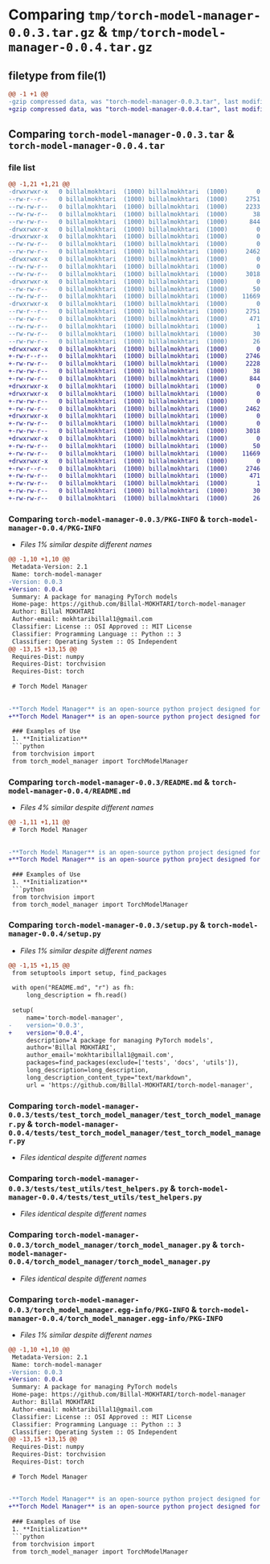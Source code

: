 # Comparing `tmp/torch-model-manager-0.0.3.tar.gz` & `tmp/torch-model-manager-0.0.4.tar.gz`

## filetype from file(1)

```diff
@@ -1 +1 @@
-gzip compressed data, was "torch-model-manager-0.0.3.tar", last modified: Tue Apr  2 22:23:04 2024, max compression
+gzip compressed data, was "torch-model-manager-0.0.4.tar", last modified: Tue Apr  2 22:26:03 2024, max compression
```

## Comparing `torch-model-manager-0.0.3.tar` & `torch-model-manager-0.0.4.tar`

### file list

```diff
@@ -1,21 +1,21 @@
-drwxrwxr-x   0 billalmokhtari  (1000) billalmokhtari  (1000)        0 2024-04-02 22:23:04.970721 torch-model-manager-0.0.3/
--rw-r--r--   0 billalmokhtari  (1000) billalmokhtari  (1000)     2751 2024-04-02 22:23:04.970721 torch-model-manager-0.0.3/PKG-INFO
--rw-rw-r--   0 billalmokhtari  (1000) billalmokhtari  (1000)     2233 2024-04-02 22:21:42.000000 torch-model-manager-0.0.3/README.md
--rw-rw-r--   0 billalmokhtari  (1000) billalmokhtari  (1000)       38 2024-04-02 22:23:04.970721 torch-model-manager-0.0.3/setup.cfg
--rw-rw-r--   0 billalmokhtari  (1000) billalmokhtari  (1000)      844 2024-04-02 22:21:26.000000 torch-model-manager-0.0.3/setup.py
-drwxrwxr-x   0 billalmokhtari  (1000) billalmokhtari  (1000)        0 2024-04-02 22:23:04.926720 torch-model-manager-0.0.3/tests/
-drwxrwxr-x   0 billalmokhtari  (1000) billalmokhtari  (1000)        0 2024-04-02 22:23:04.930720 torch-model-manager-0.0.3/tests/test_torch_model_manager/
--rw-rw-r--   0 billalmokhtari  (1000) billalmokhtari  (1000)        0 2024-04-02 16:34:05.000000 torch-model-manager-0.0.3/tests/test_torch_model_manager/__init__.py
--rw-rw-r--   0 billalmokhtari  (1000) billalmokhtari  (1000)     2462 2024-04-02 21:24:16.000000 torch-model-manager-0.0.3/tests/test_torch_model_manager/test_torch_model_manager.py
-drwxrwxr-x   0 billalmokhtari  (1000) billalmokhtari  (1000)        0 2024-04-02 22:23:04.938720 torch-model-manager-0.0.3/tests/test_utils/
--rw-rw-r--   0 billalmokhtari  (1000) billalmokhtari  (1000)        0 2024-04-02 16:34:05.000000 torch-model-manager-0.0.3/tests/test_utils/__init__.py
--rw-rw-r--   0 billalmokhtari  (1000) billalmokhtari  (1000)     3018 2024-04-02 16:34:05.000000 torch-model-manager-0.0.3/tests/test_utils/test_helpers.py
-drwxrwxr-x   0 billalmokhtari  (1000) billalmokhtari  (1000)        0 2024-04-02 22:23:04.954720 torch-model-manager-0.0.3/torch_model_manager/
--rw-rw-r--   0 billalmokhtari  (1000) billalmokhtari  (1000)       50 2024-04-02 21:41:02.000000 torch-model-manager-0.0.3/torch_model_manager/__init__.py
--rw-rw-r--   0 billalmokhtari  (1000) billalmokhtari  (1000)    11669 2024-04-02 16:34:05.000000 torch-model-manager-0.0.3/torch_model_manager/torch_model_manager.py
-drwxrwxr-x   0 billalmokhtari  (1000) billalmokhtari  (1000)        0 2024-04-02 22:23:04.970721 torch-model-manager-0.0.3/torch_model_manager.egg-info/
--rw-r--r--   0 billalmokhtari  (1000) billalmokhtari  (1000)     2751 2024-04-02 22:23:04.000000 torch-model-manager-0.0.3/torch_model_manager.egg-info/PKG-INFO
--rw-rw-r--   0 billalmokhtari  (1000) billalmokhtari  (1000)      471 2024-04-02 22:23:04.000000 torch-model-manager-0.0.3/torch_model_manager.egg-info/SOURCES.txt
--rw-rw-r--   0 billalmokhtari  (1000) billalmokhtari  (1000)        1 2024-04-02 22:23:04.000000 torch-model-manager-0.0.3/torch_model_manager.egg-info/dependency_links.txt
--rw-rw-r--   0 billalmokhtari  (1000) billalmokhtari  (1000)       30 2024-04-02 22:23:04.000000 torch-model-manager-0.0.3/torch_model_manager.egg-info/requires.txt
--rw-rw-r--   0 billalmokhtari  (1000) billalmokhtari  (1000)       26 2024-04-02 22:23:04.000000 torch-model-manager-0.0.3/torch_model_manager.egg-info/top_level.txt
+drwxrwxr-x   0 billalmokhtari  (1000) billalmokhtari  (1000)        0 2024-04-02 22:26:03.880429 torch-model-manager-0.0.4/
+-rw-r--r--   0 billalmokhtari  (1000) billalmokhtari  (1000)     2746 2024-04-02 22:26:03.880429 torch-model-manager-0.0.4/PKG-INFO
+-rw-rw-r--   0 billalmokhtari  (1000) billalmokhtari  (1000)     2228 2024-04-02 22:25:49.000000 torch-model-manager-0.0.4/README.md
+-rw-rw-r--   0 billalmokhtari  (1000) billalmokhtari  (1000)       38 2024-04-02 22:26:03.880429 torch-model-manager-0.0.4/setup.cfg
+-rw-rw-r--   0 billalmokhtari  (1000) billalmokhtari  (1000)      844 2024-04-02 22:25:52.000000 torch-model-manager-0.0.4/setup.py
+drwxrwxr-x   0 billalmokhtari  (1000) billalmokhtari  (1000)        0 2024-04-02 22:26:03.872429 torch-model-manager-0.0.4/tests/
+drwxrwxr-x   0 billalmokhtari  (1000) billalmokhtari  (1000)        0 2024-04-02 22:26:03.876429 torch-model-manager-0.0.4/tests/test_torch_model_manager/
+-rw-rw-r--   0 billalmokhtari  (1000) billalmokhtari  (1000)        0 2024-04-02 16:34:05.000000 torch-model-manager-0.0.4/tests/test_torch_model_manager/__init__.py
+-rw-rw-r--   0 billalmokhtari  (1000) billalmokhtari  (1000)     2462 2024-04-02 21:24:16.000000 torch-model-manager-0.0.4/tests/test_torch_model_manager/test_torch_model_manager.py
+drwxrwxr-x   0 billalmokhtari  (1000) billalmokhtari  (1000)        0 2024-04-02 22:26:03.876429 torch-model-manager-0.0.4/tests/test_utils/
+-rw-rw-r--   0 billalmokhtari  (1000) billalmokhtari  (1000)        0 2024-04-02 16:34:05.000000 torch-model-manager-0.0.4/tests/test_utils/__init__.py
+-rw-rw-r--   0 billalmokhtari  (1000) billalmokhtari  (1000)     3018 2024-04-02 16:34:05.000000 torch-model-manager-0.0.4/tests/test_utils/test_helpers.py
+drwxrwxr-x   0 billalmokhtari  (1000) billalmokhtari  (1000)        0 2024-04-02 22:26:03.876429 torch-model-manager-0.0.4/torch_model_manager/
+-rw-rw-r--   0 billalmokhtari  (1000) billalmokhtari  (1000)       50 2024-04-02 21:41:02.000000 torch-model-manager-0.0.4/torch_model_manager/__init__.py
+-rw-rw-r--   0 billalmokhtari  (1000) billalmokhtari  (1000)    11669 2024-04-02 16:34:05.000000 torch-model-manager-0.0.4/torch_model_manager/torch_model_manager.py
+drwxrwxr-x   0 billalmokhtari  (1000) billalmokhtari  (1000)        0 2024-04-02 22:26:03.880429 torch-model-manager-0.0.4/torch_model_manager.egg-info/
+-rw-r--r--   0 billalmokhtari  (1000) billalmokhtari  (1000)     2746 2024-04-02 22:26:03.000000 torch-model-manager-0.0.4/torch_model_manager.egg-info/PKG-INFO
+-rw-rw-r--   0 billalmokhtari  (1000) billalmokhtari  (1000)      471 2024-04-02 22:26:03.000000 torch-model-manager-0.0.4/torch_model_manager.egg-info/SOURCES.txt
+-rw-rw-r--   0 billalmokhtari  (1000) billalmokhtari  (1000)        1 2024-04-02 22:26:03.000000 torch-model-manager-0.0.4/torch_model_manager.egg-info/dependency_links.txt
+-rw-rw-r--   0 billalmokhtari  (1000) billalmokhtari  (1000)       30 2024-04-02 22:26:03.000000 torch-model-manager-0.0.4/torch_model_manager.egg-info/requires.txt
+-rw-rw-r--   0 billalmokhtari  (1000) billalmokhtari  (1000)       26 2024-04-02 22:26:03.000000 torch-model-manager-0.0.4/torch_model_manager.egg-info/top_level.txt
```

### Comparing `torch-model-manager-0.0.3/PKG-INFO` & `torch-model-manager-0.0.4/PKG-INFO`

 * *Files 1% similar despite different names*

```diff
@@ -1,10 +1,10 @@
 Metadata-Version: 2.1
 Name: torch-model-manager
-Version: 0.0.3
+Version: 0.0.4
 Summary: A package for managing PyTorch models
 Home-page: https://github.com/Billal-MOKHTARI/torch-model-manager
 Author: Billal MOKHTARI
 Author-email: mokhtaribillal1@gmail.com
 Classifier: License :: OSI Approved :: MIT License
 Classifier: Programming Language :: Python :: 3
 Classifier: Operating System :: OS Independent
@@ -13,15 +13,15 @@
 Requires-Dist: numpy
 Requires-Dist: torchvision
 Requires-Dist: torch
 
 # Torch Model Manager
 
 
-**Torch Model Manager** is an open-source python project designed for Deep Learning developpers that aims to make the use of pytorch library easy. The version ![version](https://img.shields.io/badge/version-0.0.3.dev1-gray?labelColor=blue&style=flat) is still under developpment. The package allows us to access, search and delete layers by index, attributes or instance.
+**Torch Model Manager** is an open-source python project designed for Deep Learning developpers that aims to make the use of pytorch library easy. The version ![version](https://img.shields.io/badge/version-0.0.4-gray?labelColor=blue&style=flat) is still under developpment. The package allows us to access, search and delete layers by index, attributes or instance.
 
 ### Examples of Use
 1. **Initialization**
 ```python
 from torchvision import
 from torch_model_manager import TorchModelManager
```

### Comparing `torch-model-manager-0.0.3/README.md` & `torch-model-manager-0.0.4/README.md`

 * *Files 4% similar despite different names*

```diff
@@ -1,11 +1,11 @@
 # Torch Model Manager
 
 
-**Torch Model Manager** is an open-source python project designed for Deep Learning developpers that aims to make the use of pytorch library easy. The version ![version](https://img.shields.io/badge/version-0.0.3.dev1-gray?labelColor=blue&style=flat) is still under developpment. The package allows us to access, search and delete layers by index, attributes or instance.
+**Torch Model Manager** is an open-source python project designed for Deep Learning developpers that aims to make the use of pytorch library easy. The version ![version](https://img.shields.io/badge/version-0.0.4-gray?labelColor=blue&style=flat) is still under developpment. The package allows us to access, search and delete layers by index, attributes or instance.
 
 ### Examples of Use
 1. **Initialization**
 ```python
 from torchvision import
 from torch_model_manager import TorchModelManager
```

### Comparing `torch-model-manager-0.0.3/setup.py` & `torch-model-manager-0.0.4/setup.py`

 * *Files 1% similar despite different names*

```diff
@@ -1,15 +1,15 @@
 from setuptools import setup, find_packages
 
 with open("README.md", "r") as fh:
     long_description = fh.read()
 
 setup(
     name='torch-model-manager',
-    version='0.0.3',
+    version='0.0.4',
     description='A package for managing PyTorch models',
     author='Billal MOKHTARI',
     author_email='mokhtaribillal1@gmail.com',
     packages=find_packages(exclude=['tests', 'docs', 'utils']),
     long_description=long_description,
     long_description_content_type="text/markdown",
     url = 'https://github.com/Billal-MOKHTARI/torch-model-manager',
```

### Comparing `torch-model-manager-0.0.3/tests/test_torch_model_manager/test_torch_model_manager.py` & `torch-model-manager-0.0.4/tests/test_torch_model_manager/test_torch_model_manager.py`

 * *Files identical despite different names*

### Comparing `torch-model-manager-0.0.3/tests/test_utils/test_helpers.py` & `torch-model-manager-0.0.4/tests/test_utils/test_helpers.py`

 * *Files identical despite different names*

### Comparing `torch-model-manager-0.0.3/torch_model_manager/torch_model_manager.py` & `torch-model-manager-0.0.4/torch_model_manager/torch_model_manager.py`

 * *Files identical despite different names*

### Comparing `torch-model-manager-0.0.3/torch_model_manager.egg-info/PKG-INFO` & `torch-model-manager-0.0.4/torch_model_manager.egg-info/PKG-INFO`

 * *Files 1% similar despite different names*

```diff
@@ -1,10 +1,10 @@
 Metadata-Version: 2.1
 Name: torch-model-manager
-Version: 0.0.3
+Version: 0.0.4
 Summary: A package for managing PyTorch models
 Home-page: https://github.com/Billal-MOKHTARI/torch-model-manager
 Author: Billal MOKHTARI
 Author-email: mokhtaribillal1@gmail.com
 Classifier: License :: OSI Approved :: MIT License
 Classifier: Programming Language :: Python :: 3
 Classifier: Operating System :: OS Independent
@@ -13,15 +13,15 @@
 Requires-Dist: numpy
 Requires-Dist: torchvision
 Requires-Dist: torch
 
 # Torch Model Manager
 
 
-**Torch Model Manager** is an open-source python project designed for Deep Learning developpers that aims to make the use of pytorch library easy. The version ![version](https://img.shields.io/badge/version-0.0.3.dev1-gray?labelColor=blue&style=flat) is still under developpment. The package allows us to access, search and delete layers by index, attributes or instance.
+**Torch Model Manager** is an open-source python project designed for Deep Learning developpers that aims to make the use of pytorch library easy. The version ![version](https://img.shields.io/badge/version-0.0.4-gray?labelColor=blue&style=flat) is still under developpment. The package allows us to access, search and delete layers by index, attributes or instance.
 
 ### Examples of Use
 1. **Initialization**
 ```python
 from torchvision import
 from torch_model_manager import TorchModelManager
```

